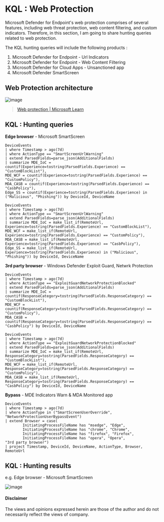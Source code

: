 # KQL : Web Protection
Microsoft Defender for Endpoint's web protection comprises of several features, including web threat protection, web content filtering, and custom indicators.
Therefore, in this section, I am going to share hunting queries related to web protection.

The KQL hunting queries will include the following products :
1. Microsoft Defender for Endpoint - Url Indicators
2. Microsoft Defender for Endpoint - Web Content Filtering
3. Microsoft Defender for Cloud Apps - Unsanctioned app
4. Microsoft Defender SmartScreen


## Web Protection architecture
![image](https://user-images.githubusercontent.com/120234772/224228868-2dc0c0f9-1841-423b-a64b-f6d655192c92.png)
> [Web protection | Microsoft Learn](https://learn.microsoft.com/en-us/microsoft-365/security/defender-endpoint/web-protection-overview?view=o365-worldwide)


## KQL : Hunting queries
**Edge browser** - Microsoft SmartScreen
```kql
DeviceEvents
| where Timestamp > ago(7d)
| where ActionType == "SmartScreenUrlWarning"
| extend ParsedFields=parse_json(AdditionalFields)
| summarize MDE_IoC = countif(Experience=tostring(ParsedFields.Experience) == "CustomBlockList"), 
MDE_WCF = countif(Experience=tostring(ParsedFields.Experience) == "CustomPolicy"), 
MDA_CASB = countif(Experience=tostring(ParsedFields.Experience) == "CasbPolicy"), 
Edge_SS = countif(Experience=tostring(ParsedFields.Experience) in ("Malicious", "Phishing")) by DeviceId, DeviceName
```

```kql
DeviceEvents
| where Timestamp > ago(7d)
| where ActionType == "SmartScreenUrlWarning"
| extend ParsedFields=parse_json(AdditionalFields)
| summarize MDE_IoC = make_list_if(RemoteUrl, Experience=tostring(ParsedFields.Experience) == "CustomBlockList"), 
MDE_WCF = make_list_if(RemoteUrl, Experience=tostring(ParsedFields.Experience) == "CustomPolicy"),
MDA_CASB = make_list_if(RemoteUrl, Experience=tostring(ParsedFields.Experience) == "CasbPolicy"),
Edge_SS = make_list_if(RemoteUrl, Experience=tostring(ParsedFields.Experience) in ("Malicious", "Phishing")) by DeviceId, DeviceName
```

**3rd party browser** - Windows Defender Exploit Guard, Netwrk Protection
```kql
DeviceEvents
| where Timestamp > ago(7d)
| where ActionType == "ExploitGuardNetworkProtectionBlocked"
| extend ParsedFields=parse_json(AdditionalFields)
| summarize MDE_IoC = countif(ResponseCategory=tostring(ParsedFields.ResponseCategory) == "CustomBlockList"), 
MDE_WCF = countif(ResponseCategory=tostring(ParsedFields.ResponseCategory) == "CustomPolicy"),
MDA_CASB = countif(ResponseCategory=tostring(ParsedFields.ResponseCategory) == "CasbPolicy") by DeviceId, DeviceName
```

```kql
DeviceEvents
| where Timestamp > ago(7d)
| where ActionType == "ExploitGuardNetworkProtectionBlocked"
| extend ParsedFields=parse_json(AdditionalFields)
| summarize MDE_IoC = make_list_if(RemoteUrl, ResponseCategory=tostring(ParsedFields.ResponseCategory) == "CustomBlockList"), 
MDE_WCF = make_list_if(RemoteUrl, ResponseCategory=tostring(ParsedFields.ResponseCategory) == "CustomPolicy"),
MDA_CASB = make_list_if(RemoteUrl, ResponseCategory=tostring(ParsedFields.ResponseCategory) == "CasbPolicy") by DeviceId, DeviceName
```

**Bypass** - MDE Indicators Warn & MDA Monitored app
```kql
DeviceEvents
| where Timestamp > ago(7d)
| where ActionType in ("SmartScreenUserOverride", "NetworkProtectionUserBypassEvent")
| extend Browser = case(
        InitiatingProcessFileName has "msedge", "Edge",
        InitiatingProcessFileName has "chrome", "Chrome", 
        InitiatingProcessFileName has "firefox", "Firefox",
        InitiatingProcessFileName has "opera", "Opera",
"3rd party browser")
| project Timestamp, DeviceId, DeviceName, ActionType, Browser, RemoteUrl
```
## KQL : Hunting results
e.g. Edge browser - Microsoft SmartScreen

![image](https://user-images.githubusercontent.com/120234772/228752118-d90b881a-4267-48f6-b404-e8d9cd658a5d.png)

#### Disclaimer
The views and opinions expressed herein are those of the author and do not necessarily reflect the views of company.
